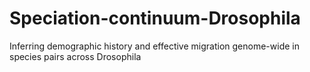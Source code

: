 # Speciation-continuum-Drosophila
Inferring demographic history and effective migration genome-wide in species pairs across Drosophila
